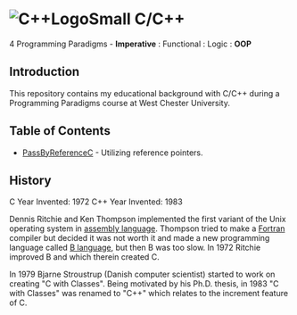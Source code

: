 # ![C++LogoSmall](https://github.com/Spades86/Undergraduate/blob/master/images/C++LogoSmall.png?raw=true) C/C++ 

4 Programming Paradigms - <b>Imperative</b> : Functional : Logic : <b>OOP</b>

## Introduction
This repository contains my educational background with C/C++ during a Programming Paradigms course at West Chester University.

## Table of Contents
* [PassByReferenceC](https://github.com/Spades86/Undergraduate/tree/master/C/PassByReferenceC) - Utilizing reference pointers.
	
## History
C Year Invented: 1972
C++ Year Invented: 1983

Dennis Ritchie and Ken Thompson implemented the first variant of the Unix operating system in [assembly language](https://en.wikipedia.org/wiki/Assembly_language). Thompson tried to make a [Fortran](https://en.wikipedia.org/wiki/Fortran) compiler but decided it was not worth it and made a new programming language called [B language](https://en.wikipedia.org/wiki/B_(programming_language)), but then B was too slow. In 1972 Ritchie improved B and which therein created C.

In 1979 Bjarne Stroustrup (Danish computer scientist) started to work on creating "C with Classes". Being motivated by his Ph.D. thesis, in 1983 "C with Classes" was renamed to "C++" which relates to the increment feature of C.

